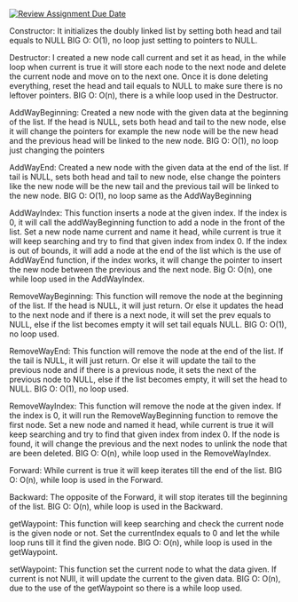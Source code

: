 [![Review Assignment Due Date](https://classroom.github.com/assets/deadline-readme-button-22041afd0340ce965d47ae6ef1cefeee28c7c493a6346c4f15d667ab976d596c.svg)](https://classroom.github.com/a/j-DzvjBA)

Constructor:
It initializes the doubly linked list by setting both head and tail equals to NULL
BIG O: O(1), no loop just setting to pointers to NULL.

Destructor:
I created a new node call current and set it as head, in the while loop when current is true it will store each node to the next node and delete the current node and move on to the next one. Once it is done deleting everything, reset the head and tail equals to NULL to make sure there is no leftover pointers.
BIG O: O(n), there is a while loop used in the Destructor.

AddWayBeginning:
Created a new node with the given data at the beginning of the list. If the head is NULL, sets both head and tail to the new node, else it will change the pointers for example the new node will be the new head and the previous head will be linked to the new node.
BIG O: O(1), no loop just changing the pointers

AddWayEnd:
Created a new node with the given data at the end of the list. If tail is NULL, sets both head and tail to new node, else change the pointers like the new node will be the new tail and the previous tail will be linked to the new node.
BIG O: O(1), no loop same as the AddWayBeginning 

AddWayIndex:
This function inserts a node at the given index. If the index is 0, it will call the addWayBeginning function to add a node in the front of the list. Set a new node name current and name it head, while current is true it will keep searching and try to find that given index from index 0. If the index is out of bounds, it will add a node at the end of the list which is the use of AddWayEnd function, if the index works, it will change the pointer to insert the new node between the previous and the next node.
Big O: O(n), one while loop used in the AddWayIndex.

RemoveWayBeginning:
This function will remove the node at the beginning of the list. If the head is NULL, it will just return. Or else it updates the head to the next node and if there is a next node, it will set the prev equals to NULL, else if the list becomes empty it will set tail equals NULL.
BIG O: O(1), no loop used.

RemoveWayEnd:
This function will remove the node at the end of the list. If the tail is NULL, it will just return. Or else it will update the tail to the previous node and if there is a previous node, it sets the next of the previous node to NULL, else if the list becomes empty, it will set the head to NULL.
BIG O: O(1), no loop used.

RemoveWayIndex:
This function will remove the node at the given index. If the index is 0, it will run the RemoveWayBeginning function to remove the first node. Set a new node and named it head, while current is true it will keep searching and try to find that given index from index 0. If the node is found, it will change the previous and the next nodes to unlink the node that are been deleted.
BIG O: O(n), while loop used in the RemoveWayIndex.

Forward:
While current is true it will keep iterates till the end of the list.
BIG O: O(n), while loop is used in the Forward.

Backward:
The opposite of the Forward, it will stop iterates till the beginning of the list.
BIG O: O(n), while loop is used in the Backward.

getWaypoint:
This function will keep searching and check the current node is the given node or not. Set the currentIndex equals to 0 and let the while loop runs till it find the given node.
BIG O: O(n), while loop is used in the getWaypoint.

setWaypoint:
This function set the current node to what the data given. If current is not NUll, it will update the current to the given data.
BIG O: O(n),  due to the use of the getWaypoint so there is a while loop used.